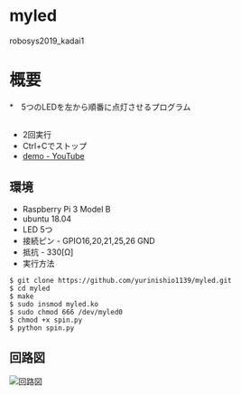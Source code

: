 # myled
robosys2019_kadai1

# 概要
*　5つのLEDを左から順番に点灯させるプログラム

## 
* 2回実行
* Ctrl+Cでストップ
* [ demo - YouTube](https)

## 環境
* Raspberry Pi 3 Model B
* ubuntu 18.04
* LED 5つ 
* 接続ピン - GPIO16,20,21,25,26 GND
* 抵抗 - 330[Ω]
* 実行方法
```
$ git clone https://github.com/yurinishio1139/myled.git
$ cd myled
$ make 
$ sudo insmod myled.ko 
$ sudo chmod 666 /dev/myled0 
$ chmod +x spin.py 
$ python spin.py

```
## 回路図
![回路図](https://user-images.githubusercontent.com/58972086/71590667-c03e6b80-2b6c-11ea-9650-4bd7a2052478.PNG)




